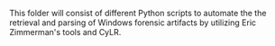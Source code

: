 This folder will consist of different Python scripts to automate the the retrieval and parsing of Windows forensic artifacts by utilizing Eric Zimmerman's tools and CyLR.
